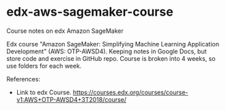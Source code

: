 # edx-aws-sagemaker-course
Course notes on edx Amazon SageMaker

Edx course "Amazon SageMaker: Simplifying Machine Learning Application Development"  (AWS: OTP-AWSD4).  Keeping notes in Google Docs, but store code and exercise in GitHub repo.  Course is broken into 4 weeks, so use folders for each week.

References:
* Link to edx Course.  https://courses.edx.org/courses/course-v1:AWS+OTP-AWSD4+3T2018/course/
